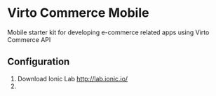 # Virto Commerce Mobile
Mobile starter kit for developing e-commerce related apps using Virto Commerce API

Configuration
--------------

1. Download Ionic Lab http://lab.ionic.io/
2. 
